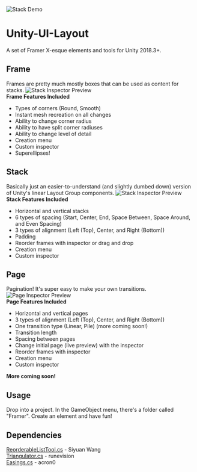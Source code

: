 ![Stack Demo](https://raw.githubusercontent.com/ryanslikesocool/Unity-UI-Layout/master/images/StackPreview.gif)

# Unity-UI-Layout
A set of Framer X-esque elements and tools for Unity 2018.3+.  

## Frame
Frames are pretty much mostly boxes that can be used as content for stacks.
![Stack Inspector Preview](https://raw.githubusercontent.com/ryanslikesocool/Unity-UI-Layout/master/images/FrameInspectorPreview.png)  
**Frame Features Included**  
- Types of corners (Round, Smooth)  
- Instant mesh recreation on all changes  
- Ability to change corner radius  
- Ability to have split corner radiuses  
- Ability to change level of detail  
- Creation menu  
- Custom inspector  
- Superellipses!  

## Stack
Basically just an easier-to-understand (and slightly dumbed down) version of Unity's linear Layout Group components.
![Stack Inspector Preview](https://raw.githubusercontent.com/ryanslikesocool/Unity-UI-Layout/master/images/StackInspectorPreview.png)  
**Stack Features Included**  
- Horizontal and vertical stacks  
- 6 types of spacing (Start, Center, End, Space Between, Space Around, and Even Spacing)  
- 3 types of alignment (Left (Top), Center, and Right (Bottom))  
- Padding  
- Reorder frames with inspector or drag and drop  
- Creation menu  
- Custom inspector  

## Page
Pagination!  It's super easy to make your own transitions.  
![Page Inspector Preview](https://raw.githubusercontent.com/ryanslikesocool/Unity-UI-Layout/master/images/PageInspectorPreview.png)  
**Page Features Included**  
- Horizontal and vertical pages  
- 3 types of alignment (Left (Top), Center, and Right (Bottom))  
- One transition type (Linear, Pile) (more coming soon!)  
- Transition length  
- Spacing between pages  
- Change initial page (live preview) with the inspector  
- Reorder frames with inspector  
- Creation menu  
- Custom inspector  

**More coming soon!**

## Usage
Drop into a project.  In the GameObject menu, there's a folder called "Framer".  Create an element and have fun!

## Dependencies
[ReorderableListTool.cs](https://github.com/twsiyuan/unity-ReorderableListUtility) - Siyuan Wang  
[Triangulator.cs](http://wiki.unity3d.com/index.php/Triangulator) - runevision  
[Easings.cs](https://github.com/acron0/Easings) - acron0  
